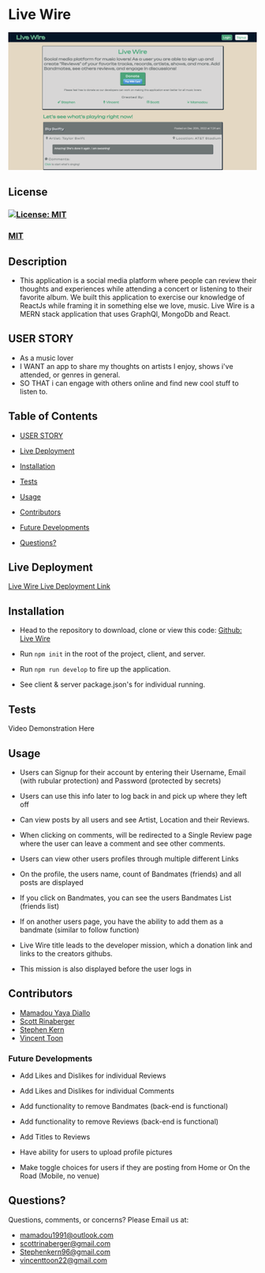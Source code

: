 # Live Wire

![Live Wire Homepage](./client/assets/images/Live_Wire_Homepage.jpg)

## License

### [![License: MIT](https://img.shields.io/badge/License-MIT-yellow.svg)](https://opensource.org/licenses/MIT)

### [MIT](https://opensource.org/licenses/MIT)

## Description

- This application is a social media platform where people can review their thoughts and experiences while attending a concert or listening to their favorite album. We built this application to exercise our knowledge of ReactJs while framing it in something else we love, music. Live Wire is a MERN stack application that uses GraphQl, MongoDb and React.

## USER STORY

- As a music lover
- I WANT an app to share my thoughts on artists I enjoy, shows i've attended, or genres in general.
- SO THAT i can engage with others online and find new cool stuff to listen to.

## Table of Contents

- [USER STORY](#user-story)

- [Live Deployment](#live-deployment)

- [Installation](#installation)

- [Tests](#tests)

- [Usage](#usage)

- [Contributors](#contributors)

- [Future Developments](#future-developments)

- [Questions?](#questions)

## Live Deployment

[Live Wire Live Deployment Link](https://secure-shore-15914.herokuapp.com/)

## Installation

- Head to the repository to download, clone or view this code: [Github: Live Wire](https://github.com/stephen-kern/Live-Wire)

- Run `npm init` in the root of the project, client, and server.
- Run `npm run develop` to fire up the application.
- See client & server package.json's for individual running.

## Tests

Video Demonstration Here

## Usage

- Users can Signup for their account by entering their Username, Email (with rubular protection) and Password (protected by secrets)

* Users can use this info later to log back in and pick up where they left off

- Can view posts by all users and see Artist, Location and their Reviews.

- When clicking on comments, will be redirected to a Single Review page where the user can leave a comment and see other comments.

- Users can view other users profiles through multiple different Links

- On the profile, the users name, count of Bandmates (friends) and all posts are displayed

- If you click on Bandmates, you can see the users Bandmates List (friends list)

- If on another users page, you have the ability to add them as a bandmate (similar to follow function)

- Live Wire title leads to the developer mission, which a donation link and links to the creators githubs.

* This mission is also displayed before the user logs in

## Contributors

- [Mamadou Yaya Diallo](https://github.com/mamadou1991)
- [Scott Rinaberger](https://github.com/Rinaberger)
- [Stephen Kern](https://github.com/stephen-kern)
- [Vincent Toon](https://github.com/Vincenttoon)

### Future Developments

- Add Likes and Dislikes for individual Reviews

- Add Likes and Dislikes for individual Comments

- Add functionality to remove Bandmates (back-end is functional)

- Add functionality to remove Reviews (back-end is functional)

- Add Titles to Reviews

- Have ability for users to upload profile pictures

- Make toggle choices for users if they are posting from Home or On the Road (Mobile, no venue)

## Questions?

Questions, comments, or concerns? Please Email us at:

- mamadou1991@outlook.com
- scottrinaberger@gmail.com
- Stephenkern96@gmail.com
- vincenttoon22@gmail.com
